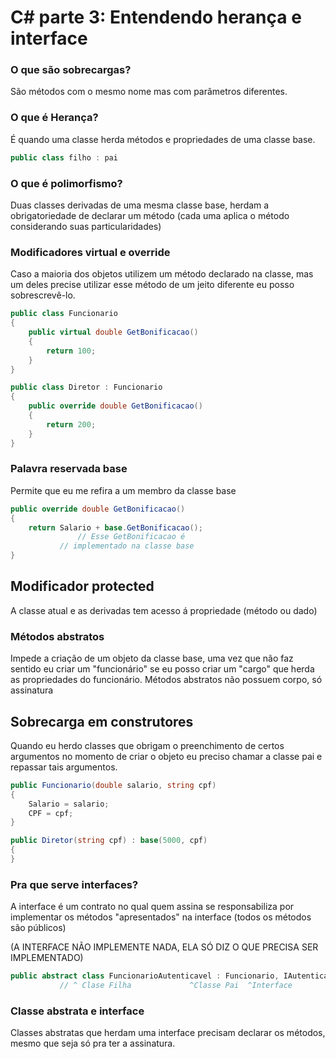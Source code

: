 # C# parte 3: Entendendo herança e interface

### O que são sobrecargas?

São métodos com o mesmo nome mas com parâmetros diferentes.

### O que é Herança?

É quando uma classe herda métodos e propriedades de uma classe base.

```csharp
public class filho : pai
```

### O que é polimorfismo?

Duas classes derivadas de uma mesma classe base, herdam a obrigatoriedade de declarar um método (cada uma aplica o método considerando suas particularidades)

### Modificadores virtual e override

Caso a maioria dos objetos utilizem um método declarado na classe, mas um deles precise utilizar esse método de um jeito diferente eu posso sobrescrevê-lo.

```csharp
public class Funcionario
{
    public virtual double GetBonificacao()
    {
        return 100;
    }
}

public class Diretor : Funcionario
{
    public override double GetBonificacao()
    {
        return 200;
    }
}
```

### Palavra reservada base

Permite que eu me refira a um membro da classe base

```csharp
public override double GetBonificacao()
{
    return Salario + base.GetBonificacao();
	           // Esse GetBonificacao é 
		   // implementado na classe base
}
```

## Modificador protected

A classe atual e as derivadas tem acesso á propriedade (método ou dado)

### Métodos abstratos

Impede a criação de um objeto da classe base, uma vez que não faz sentido eu criar um "funcionário" se eu posso criar um "cargo" que herda as propriedades do funcionário. Métodos abstratos não possuem corpo, só assinatura

## Sobrecarga em construtores

Quando eu herdo classes que obrigam o preenchimento de certos argumentos no momento de criar o objeto eu preciso chamar a classe pai e repassar tais argumentos.

```csharp
public Funcionario(double salario, string cpf)
{
    Salario = salario;
    CPF = cpf;
}

public Diretor(string cpf) : base(5000, cpf)
{
}
```

### Pra que serve interfaces?

A interface é um contrato no qual quem assina se responsabiliza por implementar os métodos "apresentados" na interface (todos os métodos são públicos)

(A INTERFACE NÃO IMPLEMENTE NADA, ELA SÓ DIZ O QUE PRECISA SER IMPLEMENTADO)

```csharp
public abstract class FuncionarioAutenticavel : Funcionario, IAutenticavel
		   // ^ Clase Filha             ^Classe Pai  ^Interface
```

### Classe abstrata e interface

Classes abstratas que herdam uma interface precisam declarar os métodos, mesmo que seja só pra ter a assinatura.